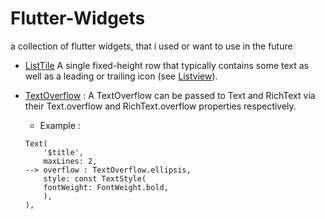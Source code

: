 # Flutter-Widgets
a collection of flutter widgets, that i used or want to use in the future

- <a href="https://api.flutter.dev/flutter/material/ListTile-class.html" target="_blank">ListTile</a>
A single fixed-height row that typically contains some text as well as a leading or trailing icon (see <a href ="https://api.flutter.dev/flutter/widgets/ListView-class.html">Listview</a>).

- <a href="https://api.flutter.dev/flutter/rendering/TextOverflow-class.html">TextOverflow</a> : A TextOverflow can be passed to Text and RichText via their Text.overflow and RichText.overflow properties respectively.
  - Example : 
  ```
  Text(
      '$title',
      maxLines: 2,
  --> overflow : TextOverflow.ellipsis,
      style: const TextStyle(
      fontWeight: FontWeight.bold,
      ),
  ),
  ```
  



